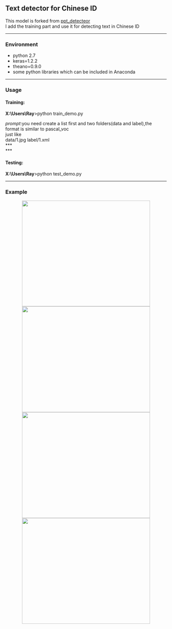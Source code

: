 ## Text detector for Chinese ID ##
This model is forked from [ppt_detecteor](https://gitlab.com/rex-yue-wu/ISI-PPT-Text-Detector)<br>
I add the training part and use it for detecting text in Chinese ID
***
### Environment ###
- python 2.7
- keras=1.2.2
- theano=0.9.0
- some python libraries which can be included in Anaconda 
***
### Usage ###

#### Training:<br>
**X:\Users\Ray**>python train\_demo.py<br>

*prompt*:you need create a list first and two folders(data and label),the format is similar to pascal_voc<br>
just like<br>
 data/1.jpg label/1.xml<br>
\*\*\*<br>
\*\*\*<br>




#### Testing:<br>
**X:\Users\Ray**>python test\_demo.py<br>

***
### Example ###

<div align="center">
<img src="https://github.com/ray0809/Text-detector-for-Chinese-ID/blob/master/examples/Figure_1.png" height="330" width="400" >

<img src="https://github.com/ray0809/Text-detector-for-Chinese-ID/blob/master/examples/Figure_2.png" height="330" width="400" >

 </div>

<div align="center">
<img src="https://github.com/ray0809/Text-detector-for-Chinese-ID/blob/master/examples/Figure_3.png" height="330" width="400" >

<img src="https://github.com/ray0809/Text-detector-for-Chinese-ID/blob/master/examples/Figure_4.png" height="330" width="400" >

 </div>



